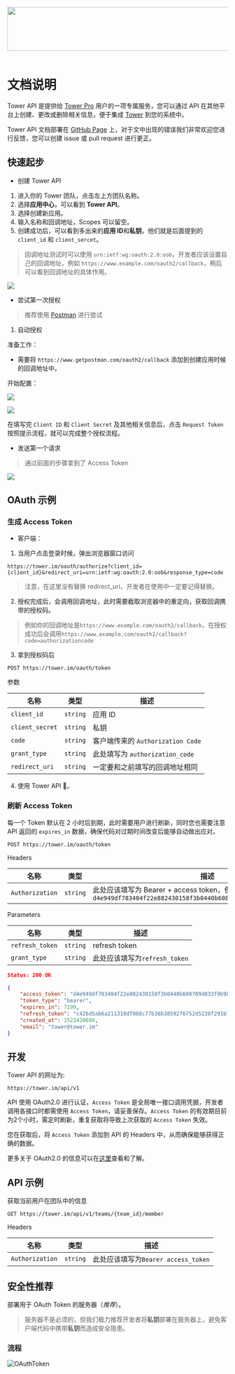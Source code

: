 <br>
<center><img src="media/logo-apidocs@2x.png" style="width:550px; height:100px;"></center>
<br>


# 文档说明

Tower API 是提供给 [Tower Pro](https://tower.im/pro) 用户的一项专属服务，您可以通过 API 在其他平台上创建、更改或删除相关信息，便于集成 [Tower](https://tower.im) 到您的系统中。

Tower API 文档部署在 [GitHub Page](https://github.com/mycolorway/tower-api-document) 上，对于文中出现的错误我们非常欢迎您进行反馈，您可以创建 issue 或 pull request 进行更正。

## 快速起步

- 创建 Tower API


1. 进入你的 Tower 团队，点击左上方团队名称。
2. 选择**应用中心**，可以看到 **Tower API**。
3. 选择创建新应用。
4. 输入名称和回调地址，Scopes 可以留空。
5. 创建成功后，可以看到多出来的**应用 ID**和**私钥**，他们就是后面提到的 `client_id` 和 `client_sercet`。

> 回调地址测试时可以使用 `urn:ietf:wg:oauth:2.0:oob`，开发者应该设置自己的回调地址，例如 `https://www.example.com/oauth2/callback`，稍后可以看到回调地址的具体作用。

![](media/15239453924931.jpg)


- 尝试第一次授权

> 推荐使用 [Postman](https://www.getpostman.com/apps) 进行尝试

1. 自动授权

准备工作：

- 需要将 `https://www.getpostman.com/oauth2/callback` 添加到创建应用时候的回调地址中。

开始配置：

![](media/15241915999024.jpg)

![](media/15241917353538.jpg)

在填写完 `Client ID` 和 `Client Secret` 及其他相关信息后，点击 `Request Token` 按照提示流程，就可以完成整个授权流程。


- 发送第一个请求

> 通过前面的步骤拿到了 Access Token

![](media/15241931645563.jpg)


## OAuth 示例

### 生成 Access Token

- 客户端：


1. 当用户点击登录时候，弹出浏览器窗口访问 
```
https://tower.im/oauth/authorize?client_id={client_id}&redirect_uri=urn:ietf:wg:oauth:2.0:oob&response_type=code
```
>注意，在这里没有替换 redirect_uri，开发者在使用中一定要记得替换。

2. 授权完成后，会调用回调地址，此时需要截取浏览器中的重定向，获取回调携带的授权码。
>例如你的回调地址是`https://www.example.com/oauth2/callback`，在授权成功后会调用`https://www.example.com/oauth2/callback?code=authorizationcode`

3. 拿到授权码后

```
POST https://tower.im/oauth/token
```

参数

名称|类型|描述|
--|--|--|
`client_id`|`string`| 应用 ID
`client_secret`|`string`| 私钥
`code`|`string`| 客户端传来的 `Authorization Code`
`grant_type`|`string`| 此处填写为 `authorization_code`
`redirect_uri`|`string`| 一定要和之前填写的回调地址相同

4. 使用 Tower API 🎉。


### 刷新 Access Token

每一个 Token 默认在 2 小时后到期，此时需要用户进行刷新，同时您也需要注意 API 返回的 `expires_in` 数据，确保代码对过期时间改变后能够自动做出应对。

```
POST https://tower.im/oauth/token
```

Headers

名称|类型|描述|
--|--|--|
`Authorization`|`string`| 此处应该填写为 Bearer + access token，例如：`Bearer d4e949df783404f22e882430158f3b0440b608709d833f9b981e9a96b850f05c`


Parameters

名称|类型|描述|
--|--|--|
`refresh_token`|`string`| refresh token
`grant_type`|`string`| 此处应该填写为`refresh_token`

```json
Status: 200 OK

{
    "access_token": "d4e949df783404f22e882430158f3b0440b608709d833f9b981e9a96b850f05c",
    "token_type": "bearer",
    "expires_in": 7199,
    "refresh_token": "c426d5ab6a211310df088c77b36b38592f6752d5238f291b79174d93f7dc2ed5",
    "created_at": 1523420694,
    "email": "tower@tower.im"
}
```


## 开发

Tower API 的网址为:

```
https://tower.im/api/v1
``` 

API 使用 OAuth2.0 进行认证，`Access Token` 是全局唯一接口调用凭据，开发者调用各接口时都需使用 `Access Token`，请妥善保存。`Access Token` 的有效期目前为2个小时，需定时刷新，重复获取将导致上次获取的 `Access Token` 失效。

您在获取后，将 `Access Token` 添加到 API 的 Headers 中，从而确保能够获得正确的数据。

更多关于 OAuth2.0 的信息可以在[这里](http://www.ruanyifeng.com/blog/2014/05/oauth_2_0.html)查看和了解。


## API 示例

获取当前用户在团队中的信息

```
GET https://tower.im/api/v1/teams/{team_id}/member
```

Headers

名称|类型|描述|
--|--|--|
`Authorization`|`string`| 此处应该填写为`Bearer access_token`



## 安全性推荐

部署用于 OAuth Token 的服务器（*推荐*）。

> 服务器不是必须的，但我们极力推荐开发者将**私钥**部署在服务器上，避免客户端代码中携带**私钥**而造成安全隐患。


### 流程
![OAuthToken](media/OAuthToken-2.png)

